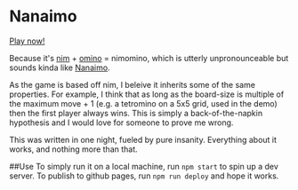 # Nanaimo

[Play now!](https://jacksarick.github.io/nanaimo/)

Because it's [nim](https://en.wikipedia.org/wiki/Nim) + [omino](https://en.wikipedia.org/wiki/Polyomino) = nimomino, which is utterly unpronounceable but sounds kinda like [Nanaimo](https://en.wikipedia.org/wiki/Nanaimo).

As the game is based off nim, I beleive it inherits some of the same properties. For example, I think that as long as the board-size is multiple of the maximum move + 1 (e.g. a tetromino on a 5x5 grid, used in the demo) then the first player always wins. This is simply a back-of-the-napkin hypothesis and I would love for someone to prove me wrong.

This was written in one night, fueled by pure insanity. Everything about it works, and nothing more than that.

##Use
To simply run it on a local machine, run `npm start` to spin up a dev server.
To publish to github pages, run `npm run deploy` and hope it works.